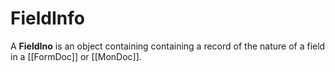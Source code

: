 # FieldInfo

A **FieldIno** is an object containing containing a record of the nature of a field in a [[FormDoc]] or [[MonDoc]].
